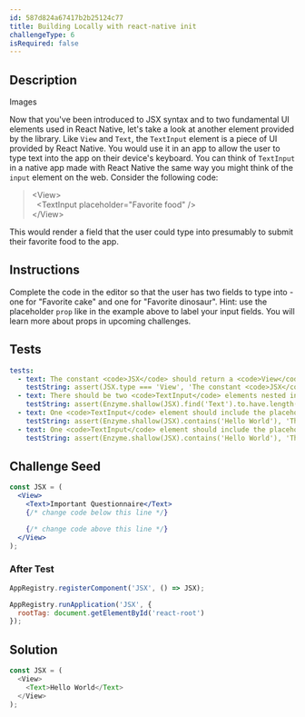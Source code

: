 ```yaml
---
id: 587d824a67417b2b25124c77
title: Building Locally with react-native init
challengeType: 6
isRequired: false
---
```


## Description

<section id='description'>
Images 

Now that you've been introduced to JSX syntax and to two fundamental UI elements used in React Native, let's take a look at another element provided by the library.  Like <code>View</code> and <code>Text</code>, the <code>TextInput</code> element is a piece of UI provided by React Native.  You would use it in an app to allow the user to type text into the app on their device's keyboard.  You can think of <code>TextInput</code> in a native app made with React Native the same way you might think of the <code>input</code> element on the web.  Consider the following code:
<blockquote>&lt;View&gt;<br>&nbsp;&nbsp;&lt;TextInput placeholder="Favorite food" /&gt;<br>&lt;/View&gt;</blockquote>
This would render a field that the user could type into presumably to submit their favorite food to the app.
</section>

## Instructions

<section id='instructions'>
Complete the code in the editor so that the user has two fields to type into - one for "Favorite cake" and one for "Favorite dinosaur".  Hint: use the placeholder <code>prop</code> like in the example above to label your input fields.  You will learn more about props in upcoming challenges.
</section>

## Tests

<section id='tests'>

```yml
tests:
  - text: The constant <code>JSX</code> should return a <code>View</code> element.
    testString: assert(JSX.type === 'View', 'The constant <code>JSX</code> should return a <code>View</code> element.');
  - text: There should be two <code>TextInput</code> elements nested inside of the <code>View</code> element.
    testString: assert(Enzyme.shallow(JSX).find('Text').to.have.length(1);, '<code>View</code> should contain a <code>Text</code> element.');
  - text: One <code>TextInput</code> element should include the placeholder text of <code>Favorite cake</code>
    testString: assert(Enzyme.shallow(JSX).contains('Hello World'), 'The <code>Text</code> tag should include the text <code>Hello World</code>');
  - text: One <code>TextInput</code> element should include the placeholder text of <code>Favorite dinosaur</code>
    testString: assert(Enzyme.shallow(JSX).contains('Hello World'), 'The <code>Text</code> tag should include the text <code>Hello World</code>');
```

</section>

## Challenge Seed

<section id='challengeSeed'>

<div id='jsx-seed'>

```jsx
const JSX = (
  <View>
    <Text>Important Questionnaire</Text>
    {/* change code below this line */}

    {/* change code above this line */}
  </View>
);
```

</div>

### After Test

<div id='jsx-teardown'>

```js
AppRegistry.registerComponent('JSX', () => JSX);

AppRegistry.runApplication('JSX', {
  rootTag: document.getElementById('react-root')
});
```

</div>

</section>

## Solution

<section id='solution'>

```js
const JSX = (
  <View>
    <Text>Hello World</Text>
  </View>
);
```

</section>

